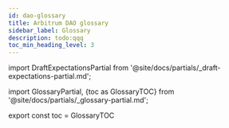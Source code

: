 ```yaml
---
id: dao-glossary
title: Arbitrum DAO glossary
sidebar_label: Glossary
description: todo:qqq
toc_min_heading_level: 3
---
```


import DraftExpectationsPartial from '@site/docs/partials/_draft-expectations-partial.md'; 

<DraftExpectationsPartial />


import GlossaryPartial, {toc as GlossaryTOC} from '@site/docs/partials/_glossary-partial.md';

<!--override hiding in one place instead of hiding in every subpage where we embed the glossary for quicklooks -->
<div class="show-hidden-glossary">
    <GlossaryPartial />
</div>

export const toc = GlossaryTOC

